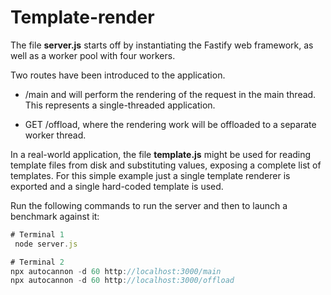 # Template-render

The file **server.js** starts off by instantiating the Fastify web framework, as well as a worker pool with four workers.

Two routes have been introduced to the application.

- /main and will perform the rendering of the request in the main thread. This represents a single-threaded application.

- GET /offload, where the rendering work will be offloaded to a separate worker thread.

In a real-world application, the file **template.js** might be used for reading template files from disk and substituting values, exposing a complete list of templates. For this simple example just a single template renderer is exported and a single hard-coded template is used.

Run the following commands to run the server and then to launch a benchmark against it:

```js
# Terminal 1
 node server.js

# Terminal 2
npx autocannon -d 60 http://localhost:3000/main
npx autocannon -d 60 http://localhost:3000/offload
```
